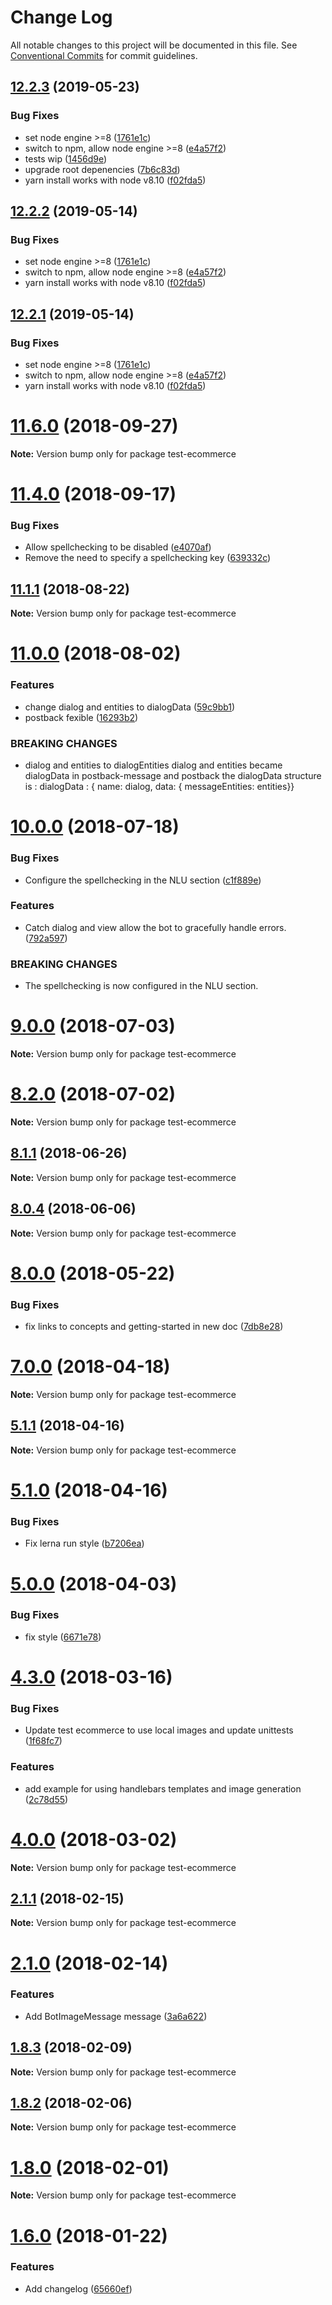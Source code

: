 # Change Log

All notable changes to this project will be documented in this file.
See [Conventional Commits](https://conventionalcommits.org) for commit guidelines.

## [12.2.3](https://github.com/Botfuel/botfuel-dialog/compare/v12.2.0...v12.2.3) (2019-05-23)


### Bug Fixes

* set node engine >=8 ([1761e1c](https://github.com/Botfuel/botfuel-dialog/commit/1761e1c))
* switch to npm, allow node engine >=8 ([e4a57f2](https://github.com/Botfuel/botfuel-dialog/commit/e4a57f2))
* tests wip ([1456d9e](https://github.com/Botfuel/botfuel-dialog/commit/1456d9e))
* upgrade root depenencies ([7b6c83d](https://github.com/Botfuel/botfuel-dialog/commit/7b6c83d))
* yarn install works with node v8.10 ([f02fda5](https://github.com/Botfuel/botfuel-dialog/commit/f02fda5))





## [12.2.2](https://github.com/Botfuel/botfuel-dialog/compare/v12.2.0...v12.2.2) (2019-05-14)


### Bug Fixes

* set node engine >=8 ([1761e1c](https://github.com/Botfuel/botfuel-dialog/commit/1761e1c))
* switch to npm, allow node engine >=8 ([e4a57f2](https://github.com/Botfuel/botfuel-dialog/commit/e4a57f2))
* yarn install works with node v8.10 ([f02fda5](https://github.com/Botfuel/botfuel-dialog/commit/f02fda5))





## [12.2.1](https://github.com/Botfuel/botfuel-dialog/compare/v12.2.0...v12.2.1) (2019-05-14)


### Bug Fixes

* set node engine >=8 ([1761e1c](https://github.com/Botfuel/botfuel-dialog/commit/1761e1c))
* switch to npm, allow node engine >=8 ([e4a57f2](https://github.com/Botfuel/botfuel-dialog/commit/e4a57f2))
* yarn install works with node v8.10 ([f02fda5](https://github.com/Botfuel/botfuel-dialog/commit/f02fda5))





<a name="11.6.0"></a>
# [11.6.0](https://github.com/Botfuel/botfuel-dialog/compare/v11.5.3...v11.6.0) (2018-09-27)

**Note:** Version bump only for package test-ecommerce





<a name="11.4.0"></a>
# [11.4.0](https://github.com/Botfuel/botfuel-dialog/compare/v11.3.0...v11.4.0) (2018-09-17)


### Bug Fixes

* Allow spellchecking to be disabled ([e4070af](https://github.com/Botfuel/botfuel-dialog/commit/e4070af))
* Remove the need to specify a spellchecking key ([639332c](https://github.com/Botfuel/botfuel-dialog/commit/639332c))





<a name="11.1.1"></a>
## [11.1.1](https://github.com/Botfuel/botfuel-dialog/compare/v11.1.0...v11.1.1) (2018-08-22)

**Note:** Version bump only for package test-ecommerce





<a name="11.0.0"></a>
# [11.0.0](https://github.com/Botfuel/botfuel-dialog/compare/v10.0.2...v11.0.0) (2018-08-02)


### Features

* change dialog and entities to dialogData ([59c9bb1](https://github.com/Botfuel/botfuel-dialog/commit/59c9bb1))
* postback fexible ([16293b2](https://github.com/Botfuel/botfuel-dialog/commit/16293b2))


### BREAKING CHANGES

* dialog and entities to dialogEntities
dialog and entities became dialogData in postback-message and postback 
the dialogData structure is : dialogData : { name: dialog, data: { messageEntities: entities}}





<a name="10.0.0"></a>
# [10.0.0](https://github.com/Botfuel/botfuel-dialog/compare/v9.0.3...v10.0.0) (2018-07-18)


### Bug Fixes

* Configure the spellchecking in the NLU section ([c1f889e](https://github.com/Botfuel/botfuel-dialog/commit/c1f889e))


### Features

* Catch dialog and view allow the bot to gracefully handle errors. ([792a597](https://github.com/Botfuel/botfuel-dialog/commit/792a597))


### BREAKING CHANGES

* The spellchecking is now configured in the NLU section.





<a name="9.0.0"></a>
# [9.0.0](https://github.com/Botfuel/botfuel-dialog/compare/v8.3.0...v9.0.0) (2018-07-03)

**Note:** Version bump only for package test-ecommerce





<a name="8.2.0"></a>
# [8.2.0](https://github.com/Botfuel/botfuel-dialog/compare/v8.1.1...v8.2.0) (2018-07-02)

**Note:** Version bump only for package test-ecommerce





<a name="8.1.1"></a>
## [8.1.1](https://github.com/Botfuel/botfuel-dialog/compare/v8.1.0...v8.1.1) (2018-06-26)

**Note:** Version bump only for package test-ecommerce





<a name="8.0.4"></a>
## [8.0.4](https://github.com/Botfuel/botfuel-dialog/compare/v8.0.3...v8.0.4) (2018-06-06)

**Note:** Version bump only for package test-ecommerce





<a name="8.0.0"></a>
# [8.0.0](https://github.com/Botfuel/bot-sdk2/compare/v7.2.6...v8.0.0) (2018-05-22)


### Bug Fixes

* fix links to concepts and getting-started in new doc ([7db8e28](https://github.com/Botfuel/bot-sdk2/commit/7db8e28))





<a name="7.0.0"></a>
# [7.0.0](https://github.com/Botfuel/bot-sdk2/compare/v5.1.7...v7.0.0) (2018-04-18)

**Note:** Version bump only for package test-ecommerce





<a name="5.1.1"></a>
## [5.1.1](https://github.com/Botfuel/botfuel-dialog/compare/v5.1.0...v5.1.1) (2018-04-16)

**Note:** Version bump only for package test-ecommerce





<a name="5.1.0"></a>
# [5.1.0](https://github.com/Botfuel/botfuel-dialog/compare/v5.0.0...v5.1.0) (2018-04-16)


### Bug Fixes

* Fix lerna run style ([b7206ea](https://github.com/Botfuel/botfuel-dialog/commit/b7206ea))





<a name="5.0.0"></a>
# [5.0.0](https://github.com/Botfuel/botfuel-dialog/compare/v4.4.3...v5.0.0) (2018-04-03)


### Bug Fixes

* fix style ([6671e78](https://github.com/Botfuel/botfuel-dialog/commit/6671e78))





<a name="4.3.0"></a>
# [4.3.0](https://github.com/Botfuel/botfuel-dialog/compare/v4.2.0...v4.3.0) (2018-03-16)


### Bug Fixes

* Update test ecommerce to use local images and update unittests ([1f68fc7](https://github.com/Botfuel/botfuel-dialog/commit/1f68fc7))


### Features

* add example for using handlebars templates and image generation ([2c78d55](https://github.com/Botfuel/botfuel-dialog/commit/2c78d55))





<a name="4.0.0"></a>
# [4.0.0](https://github.com/Botfuel/botfuel-dialog/compare/v3.0.1...v4.0.0) (2018-03-02)





**Note:** Version bump only for package test-ecommerce

<a name="2.1.1"></a>
## [2.1.1](https://github.com/Botfuel/botfuel-dialog/compare/v2.1.0...v2.1.1) (2018-02-15)




**Note:** Version bump only for package test-ecommerce

<a name="2.1.0"></a>
# [2.1.0](https://github.com/Botfuel/botfuel-dialog/compare/v2.0.0...v2.1.0) (2018-02-14)


### Features

* Add BotImageMessage message ([3a6a622](https://github.com/Botfuel/botfuel-dialog/commit/3a6a622))




<a name="1.8.3"></a>
## [1.8.3](https://github.com/Botfuel/bot-sdk2/compare/v1.8.2...v1.8.3) (2018-02-09)




**Note:** Version bump only for package test-ecommerce

<a name="1.8.2"></a>
## [1.8.2](https://github.com/Botfuel/botfuel-dialog/compare/v1.8.1...v1.8.2) (2018-02-06)




**Note:** Version bump only for package test-ecommerce

<a name="1.8.0"></a>
# [1.8.0](https://github.com/Botfuel/bot-sdk2/compare/v1.7.1...v1.8.0) (2018-02-01)




**Note:** Version bump only for package test-ecommerce

<a name="1.6.0"></a>
# [1.6.0](https://github.com/Botfuel/bot-sdk2/compare/v1.5.0...v1.6.0) (2018-01-22)


### Features

* Add changelog ([65660ef](https://github.com/Botfuel/bot-sdk2/commit/65660ef))
